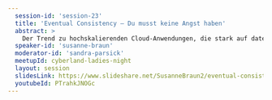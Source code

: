 ```yaml
---
  session-id: 'session-23'
  title: 'Eventual Consistency – Du musst keine Angst haben'
  abstract: >
    Der Trend zu hochskalierenden Cloud-Anwendungen, die stark auf datengetriebene Features setzen, ist ungebrochen. Dadurch laufen immer mehr Anwendungen nur noch unter Eventual Consistency. Nebenläufige Änderungsoperationen auf inkonsistenten, replizierten Datenbeständen können allerdings zu schweren Replikations-Anomalien wie Lost Updates führen. Das Implementieren korrekter Merge-Logik im Fall von Schreibkonflikten ist eine große Fehlerquelle und selbst für sehr erfahrene Software-Architekt*innen eine Herausforderung. Basierend auf unseren Erfahrungen aus verschiedenen Kunden- und Forschungsprojekten entwickeln wir Architektur-Empfehlungen und Entwurfsmuster für das Design von Anwendungen, die unter Eventual Consistency laufen. Parallel treiben wir die Entwicklung eines Open-Source-Replikations-Frameworks, welches unsere Methoden unterstützt, voran. Der Vortrag gibt konkrete Hilfestellungen für Architekt*innen und beinhaltet eine Demo-Session.
  speaker-id: 'susanne-braun'
  moderator-id: 'sandra-parsick'
  meetupId: cyberland-ladies-night
  layout: session
  slidesLink: https://www.slideshare.net/SusanneBraun2/eventual-consistency-du-musst-keine-angst-haben
  youtubeId: PTrahkJNOGc
---
```

